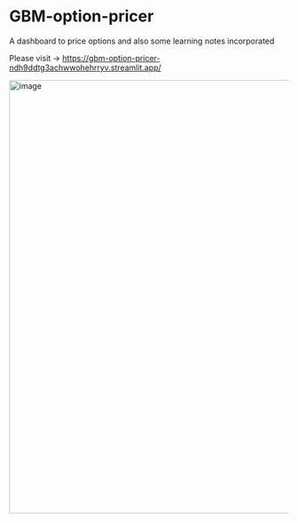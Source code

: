 # GBM-option-pricer
A dashboard to price options and also some learning notes incorporated

Please visit -> https://gbm-option-pricer-ndh9ddtg3achwwohehrryv.streamlit.app/

<img width="1457" height="781" alt="image" src="https://github.com/user-attachments/assets/59548ce7-a155-4485-83b9-1c1760b79da6" />

